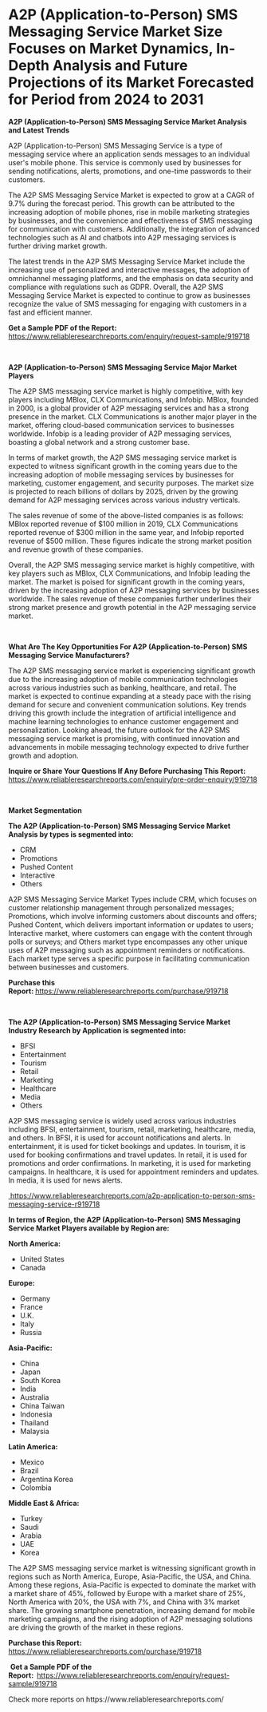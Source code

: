 <p><h1>A2P (Application-to-Person) SMS Messaging Service Market Size Focuses on Market Dynamics, In-Depth Analysis and Future Projections of its Market Forecasted for Period from 2024 to 2031</h1></p><p><strong>A2P (Application-to-Person) SMS Messaging Service Market Analysis and Latest Trends</strong></p>
<p><p>A2P (Application-to-Person) SMS Messaging Service is a type of messaging service where an application sends messages to an individual user's mobile phone. This service is commonly used by businesses for sending notifications, alerts, promotions, and one-time passwords to their customers.</p><p>The A2P SMS Messaging Service Market is expected to grow at a CAGR of 9.7% during the forecast period. This growth can be attributed to the increasing adoption of mobile phones, rise in mobile marketing strategies by businesses, and the convenience and effectiveness of SMS messaging for communication with customers. Additionally, the integration of advanced technologies such as AI and chatbots into A2P messaging services is further driving market growth.</p><p>The latest trends in the A2P SMS Messaging Service Market include the increasing use of personalized and interactive messages, the adoption of omnichannel messaging platforms, and the emphasis on data security and compliance with regulations such as GDPR. Overall, the A2P SMS Messaging Service Market is expected to continue to grow as businesses recognize the value of SMS messaging for engaging with customers in a fast and efficient manner.</p></p>
<p><strong>Get a Sample PDF of the Report:&nbsp;</strong> <a href="https://www.reliableresearchreports.com/enquiry/request-sample/919718">https://www.reliableresearchreports.com/enquiry/request-sample/919718</a></p>
<p>&nbsp;</p>
<p><strong>A2P (Application-to-Person) SMS Messaging Service Major Market Players</strong></p>
<p><p>The A2P SMS messaging service market is highly competitive, with key players including MBlox, CLX Communications, and Infobip. MBlox, founded in 2000, is a global provider of A2P messaging services and has a strong presence in the market. CLX Communications is another major player in the market, offering cloud-based communication services to businesses worldwide. Infobip is a leading provider of A2P messaging services, boasting a global network and a strong customer base.</p><p>In terms of market growth, the A2P SMS messaging service market is expected to witness significant growth in the coming years due to the increasing adoption of mobile messaging services by businesses for marketing, customer engagement, and security purposes. The market size is projected to reach billions of dollars by 2025, driven by the growing demand for A2P messaging services across various industry verticals.</p><p>The sales revenue of some of the above-listed companies is as follows: MBlox reported revenue of $100 million in 2019, CLX Communications reported revenue of $300 million in the same year, and Infobip reported revenue of $500 million. These figures indicate the strong market position and revenue growth of these companies.</p><p>Overall, the A2P SMS messaging service market is highly competitive, with key players such as MBlox, CLX Communications, and Infobip leading the market. The market is poised for significant growth in the coming years, driven by the increasing adoption of A2P messaging services by businesses worldwide. The sales revenue of these companies further underlines their strong market presence and growth potential in the A2P messaging service market.</p></p>
<p>&nbsp;</p>
<p><strong>What Are The Key Opportunities For A2P (Application-to-Person) SMS Messaging Service Manufacturers?</strong></p>
<p><p>The A2P SMS messaging service market is experiencing significant growth due to the increasing adoption of mobile communication technologies across various industries such as banking, healthcare, and retail. The market is expected to continue expanding at a steady pace with the rising demand for secure and convenient communication solutions. Key trends driving this growth include the integration of artificial intelligence and machine learning technologies to enhance customer engagement and personalization. Looking ahead, the future outlook for the A2P SMS messaging service market is promising, with continued innovation and advancements in mobile messaging technology expected to drive further growth and adoption.</p></p>
<p><strong>Inquire or Share Your Questions If Any Before Purchasing This Report:</strong> <a href="https://www.reliableresearchreports.com/enquiry/pre-order-enquiry/919718">https://www.reliableresearchreports.com/enquiry/pre-order-enquiry/919718</a></p>
<p>&nbsp;</p>
<p><strong>Market Segmentation</strong></p>
<p><strong>The A2P (Application-to-Person) SMS Messaging Service Market Analysis by types is segmented into:</strong></p>
<p><ul><li>CRM</li><li>Promotions</li><li>Pushed Content</li><li>Interactive</li><li>Others</li></ul></p>
<p><p>A2P SMS Messaging Service Market Types include CRM, which focuses on customer relationship management through personalized messages; Promotions, which involve informing customers about discounts and offers; Pushed Content, which delivers important information or updates to users; Interactive market, where customers can engage with the content through polls or surveys; and Others market type encompasses any other unique uses of A2P messaging such as appointment reminders or notifications. Each market type serves a specific purpose in facilitating communication between businesses and customers.</p></p>
<p><strong>Purchase this Report:&nbsp;</strong><a href="https://www.reliableresearchreports.com/purchase/919718">https://www.reliableresearchreports.com/purchase/919718</a></p>
<p>&nbsp;</p>
<p><strong>The A2P (Application-to-Person) SMS Messaging Service Market Industry Research by Application is segmented into:</strong></p>
<p><ul><li>BFSI</li><li>Entertainment</li><li>Tourism</li><li>Retail</li><li>Marketing</li><li>Healthcare</li><li>Media</li><li>Others</li></ul></p>
<p><p>A2P SMS messaging service is widely used across various industries including BFSI, entertainment, tourism, retail, marketing, healthcare, media, and others. In BFSI, it is used for account notifications and alerts. In entertainment, it is used for ticket bookings and updates. In tourism, it is used for booking confirmations and travel updates. In retail, it is used for promotions and order confirmations. In marketing, it is used for marketing campaigns. In healthcare, it is used for appointment reminders and updates. In media, it is used for news alerts.</p></p>
<p><a href="https://www.reliableresearchreports.com/a2p-application-to-person-sms-messaging-service-r919718">&nbsp;https://www.reliableresearchreports.com/a2p-application-to-person-sms-messaging-service-r919718</a></p>
<p><strong>In terms of Region, the A2P (Application-to-Person) SMS Messaging Service Market Players available by Region are:</strong></p>
<p>
    <p> <strong> North America: </strong>
        <ul>
            <li>United States</li>
            <li>Canada</li>
        </ul>
        </p> 
    <p> <strong> Europe: </strong>
        <ul>
            <li>Germany</li>
            <li>France</li>
            <li>U.K.</li>
            <li>Italy</li>
            <li>Russia</li>
        </ul>
        </p> 
    <p> <strong> Asia-Pacific: </strong>
        <ul>
            <li>China</li>
            <li>Japan</li>
            <li>South Korea</li>
            <li>India</li>
            <li>Australia</li>
            <li>China Taiwan</li>
            <li>Indonesia</li>
            <li>Thailand</li>
            <li>Malaysia</li>
        </ul>
        </p> 
    <p> <strong> Latin America: </strong>
        <ul>
            <li>Mexico</li>
            <li>Brazil</li>
            <li>Argentina Korea</li>
            <li>Colombia</li>
        </ul>
        </p> 
    <p> <strong> Middle East & Africa: </strong>
        <ul>
            <li>Turkey</li>
            <li>Saudi</li>
            <li>Arabia</li>
            <li>UAE</li>
            <li>Korea</li>
        </ul>
    </p>
    </p>
<p><p>The A2P SMS messaging service market is witnessing significant growth in regions such as North America, Europe, Asia-Pacific, the USA, and China. Among these regions, Asia-Pacific is expected to dominate the market with a market share of 45%, followed by Europe with a market share of 25%, North America with 20%, the USA with 7%, and China with 3% market share. The growing smartphone penetration, increasing demand for mobile marketing campaigns, and the rising adoption of A2P messaging solutions are driving the growth of the market in these regions.</p></p>
<p><strong>Purchase this Report: </strong><a href="https://www.reliableresearchreports.com/purchase/919718">https://www.reliableresearchreports.com/purchase/919718</a></p>
<p>&nbsp;<strong>Get a Sample PDF of the Report:&nbsp;&nbsp;</strong><a href="https://www.reliableresearchreports.com/enquiry/request-sample/919718">https://www.reliableresearchreports.com/enquiry/request-sample/919718</a></p>
<p><strong></strong></p>
<p>Check more reports on https://www.reliableresearchreports.com/</p>